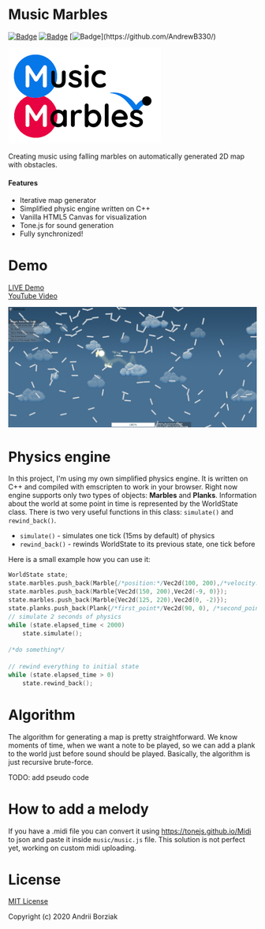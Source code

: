 # Music Marbles 

[![Badge](https://img.shields.io/badge/Javascript-brightgreen.svg)](https://github.com/AndrewB330/)
[![Badge](https://img.shields.io/badge/Engine-С++-brightgreen.svg)](https://github.com/AndrewB330/)
[![Badge](https://europe-west6-xlocc-badge.cloudfunctions.net/XLOCC/AndrewB330/MusicMarbles?ifiles=music.)](https://github.com/AndrewB330/)

![Logo](/images/logo_small_.png?raw=true)

Creating music using falling marbles on automatically
generated 2D map with obstacles.

#### Features
- Iterative map generator
- Simplified physic engine written on C++
- Vanilla HTML5 Canvas for visualization
- Tone.js for sound generation
- Fully synchronized!

# Demo

[LIVE Demo](https://andrewb330.github.io/MusicMarbles/index.html) <br>
[YouTube Video](https://youtu.be/rcDFb2OkA4Q)

![UI](/images/ui_demo_v2.png?raw=true)


# Physics engine
In this project, I'm using my own simplified physics engine. It is written on C++ and
compiled with emscripten to work in your browser.
Right now engine supports only two types of objects: **Marbles** and **Planks**.
Information about the world at some point in time is represented by the WorldState class.
There is two very useful functions in this class: `simulate()` and `rewind_back()`.
- `simulate()` - simulates one tick (15ms by default) of physics
- `rewind_back()` - rewinds WorldState to its previous state, one tick before

Here is a small example how you can use it:
```cpp
WorldState state;
state.marbles.push_back(Marble{/*position:*/Vec2d(100, 200),/*velocity:*/Vec2d(10, 0)});
state.marbles.push_back(Marble{Vec2d(150, 200),Vec2d(-9, 0)});
state.marbles.push_back(Marble{Vec2d(125, 220),Vec2d(0, -2)});
state.planks.push_back(Plank{/*first_point*/Vec2d(90, 0), /*second_point*/Vec2d(160, 0)});
// simulate 2 seconds of physics
while (state.elapsed_time < 2000)
    state.simulate();

/*do something*/

// rewind everything to initial state
while (state.elapsed_time > 0)
    state.rewind_back();
```

# Algorithm

The algorithm for generating a map is pretty straightforward. 
We know moments of time, when we want a note to be played, 
so we can add a plank to  the world just before sound should be played. 
Basically, the algorithm is just recursive brute-force.

TODO: add pseudo code


# How to add a melody
If you have a .midi file you can convert it using https://tonejs.github.io/Midi to json and paste it inside `music/music.js` file.
This solution is not perfect yet, working on custom midi uploading.

# License
[MIT License](https://github.com/AndrewB330/MusicMarbles/blob/master/LICENSE)

Copyright (c) 2020 Andrii Borziak
